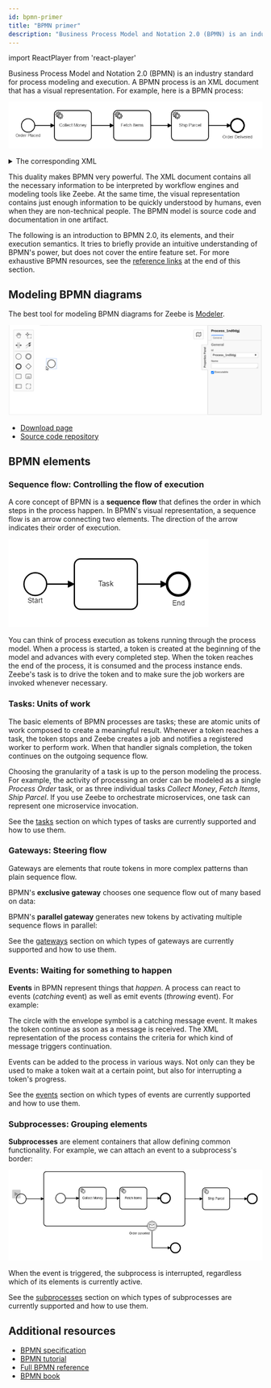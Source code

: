 ```yaml
---
id: bpmn-primer
title: "BPMN primer"
description: "Business Process Model and Notation 2.0 (BPMN) is an industry standard for process modeling and execution. Let's examine a few examples of the XML document."
---
```


import ReactPlayer from 'react-player'

Business Process Model and Notation 2.0 (BPMN) is an industry standard for process modeling and execution. A BPMN process is an XML document that has a visual representation. For example, here is a BPMN process:

![process](assets/process.png)

<details>
  <summary>The corresponding XML</summary>
  <p>

```xml
<?xml version="1.0" encoding="UTF-8"?>
<bpmn:definitions xmlns:bpmn="http://www.omg.org/spec/BPMN/20100524/MODEL" xmlns:bpmndi="http://www.omg.org/spec/BPMN/20100524/DI" xmlns:di="http://www.omg.org/spec/DD/20100524/DI" xmlns:dc="http://www.omg.org/spec/DD/20100524/DC" xmlns:xsi="http://www.w3.org/2001/XMLSchema-instance" xmlns:zeebe="http://camunda.org/schema/zeebe/1.0" id="Definitions_1" targetNamespace="http://bpmn.io/schema/bpmn" exporter="Camunda Modeler" exporterVersion="0.1.0">
  <bpmn:process id="Process_1" isExecutable="true">
    <bpmn:startEvent id="StartEvent_1" name="Order Placed">
      <bpmn:outgoing>SequenceFlow_1bq1azi</bpmn:outgoing>
    </bpmn:startEvent>
    <bpmn:sequenceFlow id="SequenceFlow_1bq1azi" sourceRef="StartEvent_1" targetRef="Task_1f47b9v" />
    <bpmn:sequenceFlow id="SequenceFlow_09hqjpg" sourceRef="Task_1f47b9v" targetRef="Task_1109y9g" />
    <bpmn:sequenceFlow id="SequenceFlow_1ea1mpb" sourceRef="Task_1109y9g" targetRef="Task_00moy91" />
    <bpmn:endEvent id="EndEvent_0a27csw" name="Order Delivered">
      <bpmn:incoming>SequenceFlow_0ojoaqz</bpmn:incoming>
    </bpmn:endEvent>
    <bpmn:sequenceFlow id="SequenceFlow_0ojoaqz" sourceRef="Task_00moy91" targetRef="EndEvent_0a27csw" />
    <bpmn:serviceTask id="Task_1f47b9v" name="Collect Money">
      <bpmn:extensionElements>
        <zeebe:taskDefinition type="collect-money" retries="3" />
      </bpmn:extensionElements>
      <bpmn:incoming>SequenceFlow_1bq1azi</bpmn:incoming>
      <bpmn:outgoing>SequenceFlow_09hqjpg</bpmn:outgoing>
    </bpmn:serviceTask>
    <bpmn:serviceTask id="Task_1109y9g" name="Fetch Items">
      <bpmn:extensionElements>
        <zeebe:taskDefinition type="fetch-items" retries="3" />
      </bpmn:extensionElements>
      <bpmn:incoming>SequenceFlow_09hqjpg</bpmn:incoming>
      <bpmn:outgoing>SequenceFlow_1ea1mpb</bpmn:outgoing>
    </bpmn:serviceTask>
    <bpmn:serviceTask id="Task_00moy91" name="Ship Parcel">
      <bpmn:extensionElements>
        <zeebe:taskDefinition type="ship-parcel" retries="3" />
      </bpmn:extensionElements>
      <bpmn:incoming>SequenceFlow_1ea1mpb</bpmn:incoming>
      <bpmn:outgoing>SequenceFlow_0ojoaqz</bpmn:outgoing>
    </bpmn:serviceTask>
  </bpmn:process>
  <bpmndi:BPMNDiagram id="BPMNDiagram_1">
    <bpmndi:BPMNPlane id="BPMNPlane_1" bpmnElement="Process_1">
      <bpmndi:BPMNShape id="_BPMNShape_StartEvent_2" bpmnElement="StartEvent_1">
        <dc:Bounds x="191" y="102" width="36" height="36" />
        <bpmndi:BPMNLabel>
          <dc:Bounds x="175" y="138" width="68" height="12" />
        </bpmndi:BPMNLabel>
      </bpmndi:BPMNShape>
      <bpmndi:BPMNEdge id="SequenceFlow_1bq1azi_di" bpmnElement="SequenceFlow_1bq1azi">
        <di:waypoint xsi:type="dc:Point" x="227" y="120" />
        <di:waypoint xsi:type="dc:Point" x="280" y="120" />
        <bpmndi:BPMNLabel>
          <dc:Bounds x="253.5" y="99" width="0" height="12" />
        </bpmndi:BPMNLabel>
      </bpmndi:BPMNEdge>
      <bpmndi:BPMNEdge id="SequenceFlow_09hqjpg_di" bpmnElement="SequenceFlow_09hqjpg">
        <di:waypoint xsi:type="dc:Point" x="380" y="120" />
        <di:waypoint xsi:type="dc:Point" x="440" y="120" />
        <bpmndi:BPMNLabel>
          <dc:Bounds x="410" y="99" width="0" height="12" />
        </bpmndi:BPMNLabel>
      </bpmndi:BPMNEdge>
      <bpmndi:BPMNEdge id="SequenceFlow_1ea1mpb_di" bpmnElement="SequenceFlow_1ea1mpb">
        <di:waypoint xsi:type="dc:Point" x="540" y="120" />
        <di:waypoint xsi:type="dc:Point" x="596" y="120" />
        <bpmndi:BPMNLabel>
          <dc:Bounds x="568" y="99" width="0" height="12" />
        </bpmndi:BPMNLabel>
      </bpmndi:BPMNEdge>
      <bpmndi:BPMNShape id="EndEvent_0a27csw_di" bpmnElement="EndEvent_0a27csw">
        <dc:Bounds x="756" y="102" width="36" height="36" />
        <bpmndi:BPMNLabel>
          <dc:Bounds x="734" y="142" width="81" height="12" />
        </bpmndi:BPMNLabel>
      </bpmndi:BPMNShape>
      <bpmndi:BPMNEdge id="SequenceFlow_0ojoaqz_di" bpmnElement="SequenceFlow_0ojoaqz">
        <di:waypoint xsi:type="dc:Point" x="696" y="120" />
        <di:waypoint xsi:type="dc:Point" x="756" y="120" />
        <bpmndi:BPMNLabel>
          <dc:Bounds x="726" y="99" width="0" height="12" />
        </bpmndi:BPMNLabel>
      </bpmndi:BPMNEdge>
      <bpmndi:BPMNShape id="ServiceTask_0lao700_di" bpmnElement="Task_1f47b9v">
        <dc:Bounds x="280" y="80" width="100" height="80" />
      </bpmndi:BPMNShape>
      <bpmndi:BPMNShape id="ServiceTask_0eetpqx_di" bpmnElement="Task_1109y9g">
        <dc:Bounds x="440" y="80" width="100" height="80" />
      </bpmndi:BPMNShape>
      <bpmndi:BPMNShape id="ServiceTask_09won99_di" bpmnElement="Task_00moy91">
        <dc:Bounds x="596" y="80" width="100" height="80" />
      </bpmndi:BPMNShape>
    </bpmndi:BPMNPlane>
  </bpmndi:BPMNDiagram>
</bpmn:definitions>
```

  </p>
</details>

This duality makes BPMN very powerful. The XML document contains all the necessary information to be interpreted by workflow engines and modeling tools like Zeebe. At the same time, the visual representation contains just enough information to be quickly understood by humans, even when they are non-technical people. The BPMN model is source code and documentation in one artifact.

The following is an introduction to BPMN 2.0, its elements, and their execution semantics. It tries to briefly provide an intuitive understanding of BPMN's power, but does not cover the entire feature set. For more exhaustive BPMN resources, see the [reference links](#additional-resources) at the end of this section.

## Modeling BPMN diagrams

The best tool for modeling BPMN diagrams for Zeebe is [Modeler](../about-modeler.md).

![overview](./assets/modeler.gif)

- [Download page](https://camunda.com/download/modeler/)
- [Source code repository](https://github.com/camunda/camunda-modeler)

## BPMN elements

### Sequence flow: Controlling the flow of execution

A core concept of BPMN is a **sequence flow** that defines the order in which steps in the process happen. In BPMN's visual representation, a sequence flow is an arrow connecting two elements. The direction of the arrow indicates their order of execution.

![sequence flow](./assets/sequenceflow.png)

You can think of process execution as tokens running through the process model. When a process is started, a token is created at the beginning of the model and advances with every completed step. When the token reaches the end of the process, it is consumed and the process instance ends. Zeebe's task is to drive the token and to make sure the job workers are invoked whenever necessary.

<center>
<ReactPlayer
playing
loop
playsinline
height="200px"
url={[
{src: '/videos/sequenceflow.mp4', type: 'video/mp4'}
]}
/>
</center>

### Tasks: Units of work

The basic elements of BPMN processes are tasks; these are atomic units of work composed to create a meaningful result. Whenever a token reaches a task, the token stops and Zeebe creates a job and notifies a registered worker to perform work. When that handler signals completion, the token continues on the outgoing sequence flow.

<center>
<ReactPlayer
playing
loop
playsinline
height="300px"
url={[
{src: '/videos/tasks.mp4', type: 'video/mp4'}
]}
/>
</center>

Choosing the granularity of a task is up to the person modeling the process. For example, the activity of processing an order can be modeled as a single _Process Order_ task, or as three individual tasks _Collect Money_, _Fetch Items_, _Ship Parcel_. If you use Zeebe to orchestrate microservices, one task can represent one microservice invocation.

See the [tasks](tasks.md) section on which types of tasks are currently supported and how to use them.

### Gateways: Steering flow

Gateways are elements that route tokens in more complex patterns than plain sequence flow.

BPMN's **exclusive gateway** chooses one sequence flow out of many based on data:

<center>
<ReactPlayer
playing
loop
playsinline
height="300px"
url={[
{src: '/videos/exclusive-gw.mp4', type: 'video/mp4'}
]}
/>
</center>

BPMN's **parallel gateway** generates new tokens by activating multiple sequence flows in parallel:

<center>
<ReactPlayer
playing
loop
playsinline
height="300px"
url={[
{src: '/videos/parallel-gw.mp4', type: 'video/mp4'}
]}
/>
</center>

See the [gateways](gateways.md) section on which types of gateways are currently supported and how to use them.

### Events: Waiting for something to happen

**Events** in BPMN represent things that _happen_. A process can react to events (_catching_ event) as well as emit events (_throwing_ event). For example:

<center>
<ReactPlayer
playing
loop
playsinline
height="300px"
url={[
{src: '/videos/catch-event.mp4', type: 'video/mp4'}
]}
/>
</center>

The circle with the envelope symbol is a catching message event. It makes the token continue as soon as a message is received. The XML representation of the process contains the criteria for which kind of message triggers continuation.

Events can be added to the process in various ways. Not only can they be used to make a token wait at a certain point, but also for interrupting a token's progress.

See the [events](events.md) section on which types of events are currently supported and how to use them.

### Subprocesses: Grouping elements

**Subprocesses** are element containers that allow defining common functionality. For example, we can attach an event to a subprocess's border:

![payload](./assets/sub-process.gif)

When the event is triggered, the subprocess is interrupted, regardless which of its elements is currently active.

See the [subprocesses](subprocesses.md) section on which types of subprocesses are currently supported and how to use them.

## Additional resources

- [BPMN specification](http://www.bpmn.org/)
- [BPMN tutorial](https://camunda.com/bpmn/)
- [Full BPMN reference](https://camunda.com/bpmn/reference/)
- [BPMN book](https://www.amazon.com/dp/1086302095/)
